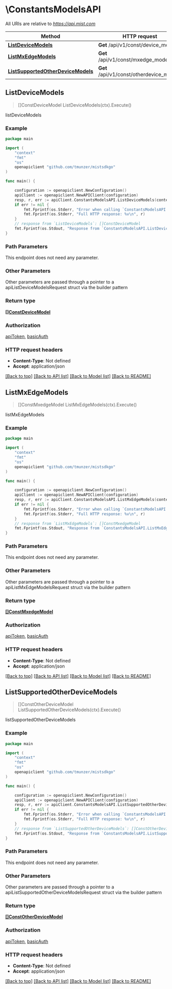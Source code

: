 # \ConstantsModelsAPI

All URIs are relative to *https://api.mist.com*

Method | HTTP request | Description
------------- | ------------- | -------------
[**ListDeviceModels**](ConstantsModelsAPI.md#ListDeviceModels) | **Get** /api/v1/const/device_models | listDeviceModels
[**ListMxEdgeModels**](ConstantsModelsAPI.md#ListMxEdgeModels) | **Get** /api/v1/const/mxedge_models | listMxEdgeModels
[**ListSupportedOtherDeviceModels**](ConstantsModelsAPI.md#ListSupportedOtherDeviceModels) | **Get** /api/v1/const/otherdevice_models | listSupportedOtherDeviceModels



## ListDeviceModels

> []ConstDeviceModel ListDeviceModels(ctx).Execute()

listDeviceModels



### Example

```go
package main

import (
	"context"
	"fmt"
	"os"
	openapiclient "github.com/tmunzer/mistsdkgo"
)

func main() {

	configuration := openapiclient.NewConfiguration()
	apiClient := openapiclient.NewAPIClient(configuration)
	resp, r, err := apiClient.ConstantsModelsAPI.ListDeviceModels(context.Background()).Execute()
	if err != nil {
		fmt.Fprintf(os.Stderr, "Error when calling `ConstantsModelsAPI.ListDeviceModels``: %v\n", err)
		fmt.Fprintf(os.Stderr, "Full HTTP response: %v\n", r)
	}
	// response from `ListDeviceModels`: []ConstDeviceModel
	fmt.Fprintf(os.Stdout, "Response from `ConstantsModelsAPI.ListDeviceModels`: %v\n", resp)
}
```

### Path Parameters

This endpoint does not need any parameter.

### Other Parameters

Other parameters are passed through a pointer to a apiListDeviceModelsRequest struct via the builder pattern


### Return type

[**[]ConstDeviceModel**](ConstDeviceModel.md)

### Authorization

[apiToken](../README.md#apiToken), [basicAuth](../README.md#basicAuth)

### HTTP request headers

- **Content-Type**: Not defined
- **Accept**: application/json

[[Back to top]](#) [[Back to API list]](../README.md#documentation-for-api-endpoints)
[[Back to Model list]](../README.md#documentation-for-models)
[[Back to README]](../README.md)


## ListMxEdgeModels

> []ConstMxedgeModel ListMxEdgeModels(ctx).Execute()

listMxEdgeModels



### Example

```go
package main

import (
	"context"
	"fmt"
	"os"
	openapiclient "github.com/tmunzer/mistsdkgo"
)

func main() {

	configuration := openapiclient.NewConfiguration()
	apiClient := openapiclient.NewAPIClient(configuration)
	resp, r, err := apiClient.ConstantsModelsAPI.ListMxEdgeModels(context.Background()).Execute()
	if err != nil {
		fmt.Fprintf(os.Stderr, "Error when calling `ConstantsModelsAPI.ListMxEdgeModels``: %v\n", err)
		fmt.Fprintf(os.Stderr, "Full HTTP response: %v\n", r)
	}
	// response from `ListMxEdgeModels`: []ConstMxedgeModel
	fmt.Fprintf(os.Stdout, "Response from `ConstantsModelsAPI.ListMxEdgeModels`: %v\n", resp)
}
```

### Path Parameters

This endpoint does not need any parameter.

### Other Parameters

Other parameters are passed through a pointer to a apiListMxEdgeModelsRequest struct via the builder pattern


### Return type

[**[]ConstMxedgeModel**](ConstMxedgeModel.md)

### Authorization

[apiToken](../README.md#apiToken), [basicAuth](../README.md#basicAuth)

### HTTP request headers

- **Content-Type**: Not defined
- **Accept**: application/json

[[Back to top]](#) [[Back to API list]](../README.md#documentation-for-api-endpoints)
[[Back to Model list]](../README.md#documentation-for-models)
[[Back to README]](../README.md)


## ListSupportedOtherDeviceModels

> []ConstOtherDeviceModel ListSupportedOtherDeviceModels(ctx).Execute()

listSupportedOtherDeviceModels



### Example

```go
package main

import (
	"context"
	"fmt"
	"os"
	openapiclient "github.com/tmunzer/mistsdkgo"
)

func main() {

	configuration := openapiclient.NewConfiguration()
	apiClient := openapiclient.NewAPIClient(configuration)
	resp, r, err := apiClient.ConstantsModelsAPI.ListSupportedOtherDeviceModels(context.Background()).Execute()
	if err != nil {
		fmt.Fprintf(os.Stderr, "Error when calling `ConstantsModelsAPI.ListSupportedOtherDeviceModels``: %v\n", err)
		fmt.Fprintf(os.Stderr, "Full HTTP response: %v\n", r)
	}
	// response from `ListSupportedOtherDeviceModels`: []ConstOtherDeviceModel
	fmt.Fprintf(os.Stdout, "Response from `ConstantsModelsAPI.ListSupportedOtherDeviceModels`: %v\n", resp)
}
```

### Path Parameters

This endpoint does not need any parameter.

### Other Parameters

Other parameters are passed through a pointer to a apiListSupportedOtherDeviceModelsRequest struct via the builder pattern


### Return type

[**[]ConstOtherDeviceModel**](ConstOtherDeviceModel.md)

### Authorization

[apiToken](../README.md#apiToken), [basicAuth](../README.md#basicAuth)

### HTTP request headers

- **Content-Type**: Not defined
- **Accept**: application/json

[[Back to top]](#) [[Back to API list]](../README.md#documentation-for-api-endpoints)
[[Back to Model list]](../README.md#documentation-for-models)
[[Back to README]](../README.md)


